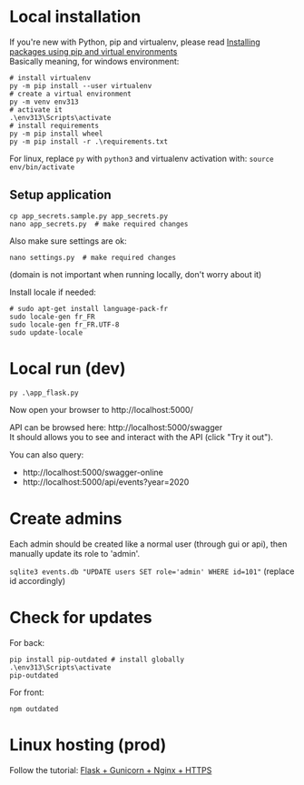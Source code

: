 # Local installation

If you're new with Python, pip and virtualenv, please read [Installing packages using pip and virtual environments](https://packaging.python.org/guides/installing-using-pip-and-virtual-environments/)  
Basically meaning, for windows environment:

```
# install virtualenv
py -m pip install --user virtualenv
# create a virtual environment
py -m venv env313
# activate it
.\env313\Scripts\activate
# install requirements
py -m pip install wheel
py -m pip install -r .\requirements.txt
```

For linux, replace `py` with `python3` and virtualenv activation with: `source env/bin/activate`

## Setup application
```
cp app_secrets.sample.py app_secrets.py
nano app_secrets.py  # make required changes
```
Also make sure settings are ok:
```
nano settings.py  # make required changes
```
(domain is not important when running locally, don't worry about it)

Install locale if needed:
```
# sudo apt-get install language-pack-fr
sudo locale-gen fr_FR
sudo locale-gen fr_FR.UTF-8
sudo update-locale
```

# Local run (dev)

`py .\app_flask.py`

Now open your browser to http://localhost:5000/  

API can be browsed here: http://localhost:5000/swagger  
It should allows you to see and interact with the API (click "Try it out").

You can also query:
* http://localhost:5000/swagger-online
* http://localhost:5000/api/events?year=2020

# Create admins

Each admin should be created like a normal user (through gui or api), then manually update its role to 'admin'.

`sqlite3 events.db "UPDATE users SET role='admin' WHERE id=101"` (replace id accordingly)

# Check for updates

For back:
```
pip install pip-outdated # install globally
.\env313\Scripts\activate
pip-outdated
```

For front:
```
npm outdated
```

# Linux hosting (prod)

Follow the tutorial: [Flask + Gunicorn + Nginx + HTTPS](VPS.md)

